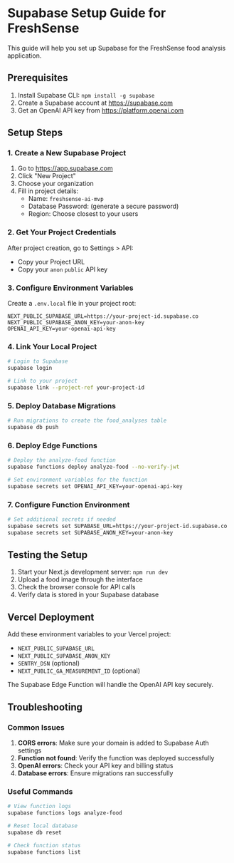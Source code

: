 # Supabase Setup Guide for FreshSense

This guide will help you set up Supabase for the FreshSense food analysis application.

## Prerequisites

1. Install Supabase CLI: `npm install -g supabase`
2. Create a Supabase account at https://supabase.com
3. Get an OpenAI API key from https://platform.openai.com

## Setup Steps

### 1. Create a New Supabase Project

1. Go to https://app.supabase.com
2. Click "New Project"
3. Choose your organization
4. Fill in project details:
   - Name: `freshsense-ai-mvp`
   - Database Password: (generate a secure password)
   - Region: Choose closest to your users

### 2. Get Your Project Credentials

After project creation, go to Settings > API:
- Copy your Project URL
- Copy your `anon` `public` API key

### 3. Configure Environment Variables

Create a `.env.local` file in your project root:

```env
NEXT_PUBLIC_SUPABASE_URL=https://your-project-id.supabase.co
NEXT_PUBLIC_SUPABASE_ANON_KEY=your-anon-key
OPENAI_API_KEY=your-openai-api-key
```

### 4. Link Your Local Project

```bash
# Login to Supabase
supabase login

# Link to your project
supabase link --project-ref your-project-id
```

### 5. Deploy Database Migrations

```bash
# Run migrations to create the food_analyses table
supabase db push
```

### 6. Deploy Edge Functions

```bash
# Deploy the analyze-food function
supabase functions deploy analyze-food --no-verify-jwt

# Set environment variables for the function
supabase secrets set OPENAI_API_KEY=your-openai-api-key
```

### 7. Configure Function Environment

```bash
# Set additional secrets if needed
supabase secrets set SUPABASE_URL=https://your-project-id.supabase.co
supabase secrets set SUPABASE_ANON_KEY=your-anon-key
```

## Testing the Setup

1. Start your Next.js development server: `npm run dev`
2. Upload a food image through the interface
3. Check the browser console for API calls
4. Verify data is stored in your Supabase database

## Vercel Deployment

Add these environment variables to your Vercel project:

- `NEXT_PUBLIC_SUPABASE_URL`
- `NEXT_PUBLIC_SUPABASE_ANON_KEY`
- `SENTRY_DSN` (optional)
- `NEXT_PUBLIC_GA_MEASUREMENT_ID` (optional)

The Supabase Edge Function will handle the OpenAI API key securely.

## Troubleshooting

### Common Issues

1. **CORS errors**: Make sure your domain is added to Supabase Auth settings
2. **Function not found**: Verify the function was deployed successfully
3. **OpenAI errors**: Check your API key and billing status
4. **Database errors**: Ensure migrations ran successfully

### Useful Commands

```bash
# View function logs
supabase functions logs analyze-food

# Reset local database
supabase db reset

# Check function status
supabase functions list
```
